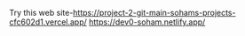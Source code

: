 Try this web site-https://project-2-git-main-sohams-projects-cfc602d1.vercel.app/
https://dev0-soham.netlify.app/
